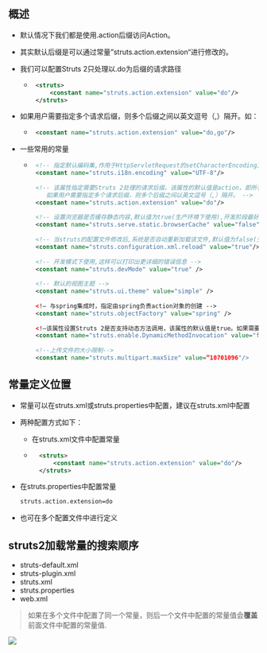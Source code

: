 ## 概述

- 默认情况下我们都是使用.action后缀访问Action。

- 其实默认后缀是可以通过常量”struts.action.extension“进行修改的。

- 我们可以配置Struts 2只处理以.do为后缀的请求路径

   - ```xml
      <struts>  
          <constant name="struts.action.extension" value="do"/>  
      </struts>  
      ```

- 如果用户需要指定多个请求后缀，则多个后缀之间以英文逗号（,）隔开。如：

   - ```xml
      <constant name="struts.action.extension" value="do,go"/>
      ```

- 一些常用的常量

   - ```xml
      <!-- 指定默认编码集,作用于HttpServletRequest的setCharacterEncoding方法 和freemarker 、velocity的输出 -->  
      <constant name="struts.i18n.encoding" value="UTF-8"/>  
      
      <!-- 该属性指定需要Struts 2处理的请求后缀，该属性的默认值是action，即所有匹配*.action的请求都由Struts2处理。
      	 如果用户需要指定多个请求后缀，则多个后缀之间以英文逗号（,）隔开。 -->  
      <constant name="struts.action.extension" value="do"/>  
        
      <!-- 设置浏览器是否缓存静态内容,默认值为true(生产环境下使用),开发阶段最好关闭 -->  
      <constant name="struts.serve.static.browserCache" value="false"/>  
        
      <!-- 当struts的配置文件修改后,系统是否自动重新加载该文件,默认值为false(生产环境下使用),开发阶段最好打开 -->  
      <constant name="struts.configuration.xml.reload" value="true"/>  
        
      <!-- 开发模式下使用,这样可以打印出更详细的错误信息 -->  
      <constant name="struts.devMode" value="true" />  
        
      <!-- 默认的视图主题 -->  
      <constant name="struts.ui.theme" value="simple" />  
        
      <!– 与spring集成时，指定由spring负责action对象的创建 -->  
      <constant name="struts.objectFactory" value="spring" />  
        
      <!–该属性设置Struts 2是否支持动态方法调用，该属性的默认值是true。如果需要关闭动态方法调用，则可设置该属性为false。 -->  
      <constant name="struts.enable.DynamicMethodInvocation" value="false"/>  
        
      <!--上传文件的大小限制-->  
      <constant name="struts.multipart.maxSize" value=“10701096"/>  
      ```

## 常量定义位置
- 常量可以在struts.xml或struts.properties中配置，建议在struts.xml中配置

- 两种配置方式如下：
   - 在struts.xml文件中配置常量

   - ```xml
       <struts>  
           <constant name="struts.action.extension" value="do"/>  
       </struts>  
       ```

 - 在struts.properties中配置常量

     ```xml
     struts.action.extension=do
     ```
- 也可在多个配置文件中进行定义



## struts2加载常量的搜索顺序

- struts-default.xml
- struts-plugin.xml
- struts.xml
- struts.properties
- web.xml
>如果在多个文件中配置了同一个常量，则后一个文件中配置的常量值会**覆盖**前面文件中配置的常量值.







![](https://cdn.jsdelivr.net/gh/huayonglun/cdn_image001@0.03029291122/gh_pic.png)

